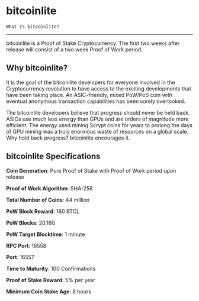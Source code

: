
bitcoinlite
============================


    What Is bitcoinlite? 
----------------------------

bitcoinlite is a Proof of Stake Cryptocurrency. The first two weeks after release will consist of a two week Proof of Work period.

Why bitcoinlite?
--------------------------

It is the goal of the bitcoinlite developers for everyone involved in the Cryptocurrency revolution to have access to the exciting developments that have been taking place. An ASIC-friendly, mixed PoW/PoS coin with eventual anonymous transaction capabilities has been sorely overlooked.

The bitcoinlite developers believe that progress should never be held back. ASICs use much less energy than GPUs and are orders of magnitude more efficient. The energy used mining Scrypt coins for years to prolong the days of GPU mining was a truly enormous waste of resources on a global scale. Why hold back progress? bitcoinlite encourages it.

bitcoinlite Specifications
--------------------------

**Coin Generation**: Pure Proof of Stake with Proof of Work period upon release

**Proof of Work Algorithm**: SHA-256

**Total Number of Coins**: 44 million

**PoW Block Reward**: 160 BTCL

**PoW Blocks**: 20,160
                          
**PoW Target Blocktime**: 1 minute

**RPC Port**: 16558

**Port**: 16557

**Time to Maturity**: 100 Confirmations

**Proof of Stake Reward**: 5% per year

**Minimum Coin Stake Age**: 8 hours

